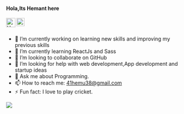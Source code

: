 #### Hola,Its Hemant here
         
<a href="https://instagram.com/hemant_bajaj_/">
  <img align="left" alt="Hemant's Instagram" width="25px" src="https://www.flaticon.com/svg/static/icons/svg/174/174855.svg" />
</a>
<a href="https://www.linkedin.com/in/hemant-bajaj-011002202/">
  <img align="left" alt="Hemant's Linkdein" width="22px" src="https://www.flaticon.com/svg/static/icons/svg/174/174857.svg" />
</a>

<br/>
<br/>


- 🔭 I’m currently working on learning new skills and  improving my previous skills
- 🌱 I’m currently learning ReactJs and Sass
- 👯 I’m looking to collaborate on GitHub
- 🤔 I’m looking for help with web development,App development and startup ideas
- 💬 Ask me about Programming.
- 📫 How to reach me: <a style="color:#02ccff" href="mailto:41hemu38@gmail.com">41hemu38@gmail.com</a>
- ⚡ Fun fact: I love to play cricket.
<img src="https://github-readme-stats.vercel.app/api?username=ORKO06&show_icons=true&count_private=true&theme=radical ">




